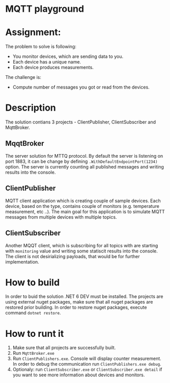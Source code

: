 # MQTT playground
# Assignment:
The problem to solve is following:

- You monitor devices, which are sending data to you.
- Each device has a unique name.
- Each device produces measurements.

 

The challenge is:
- Compute number of messages you got or read from the devices.

# Description
The solution contians 3 projects - ClientPublisher, ClientSubscriber and MqttBroker.
## MqqtBroker
The server solution for MTTQ protocol. By default the server is listening on port 1883, it can be change by defining `.WithDefaultEndpointPort(1234)` option.
The server is currently counting all published messages and writing results into the console.

## ClientPublisher
MQTT client application which is creating couple of sample devices. Each device, based on the type, contains couple of monitors (e.g. temperature measurement, etc ..).
The main goal for this application is to simulate MQTT messages from multiple devices with multiple topics.

## ClientSubscriber
Another MQQT client, which is subscribing for all topics with are starting with `monitoring` value and writing some statiscit results into the console.
The client is not desirializing payloads, that would be for further implementation.

# How to build
In order to buid the solution .NET 6 DEV must be installed. The projects are using external nuget packages, make sure that all nuget packages are restored prior building.
In order to restore nuget packages, execute command `dotnet restore`.

# How to runt it
1. Make sure that all projects are successfully built.
2. Run `MqttBroker.exe`
3. Run `ClientPublishers.exe`. Console will display counter measurement. In order to debug the communication run `ClientPublishers.exe debug`.
4. Optionaly: run `ClientSubscriber.exe` or `ClientSubscriber.exe detail` if you want to see more information about devices and monitors.
